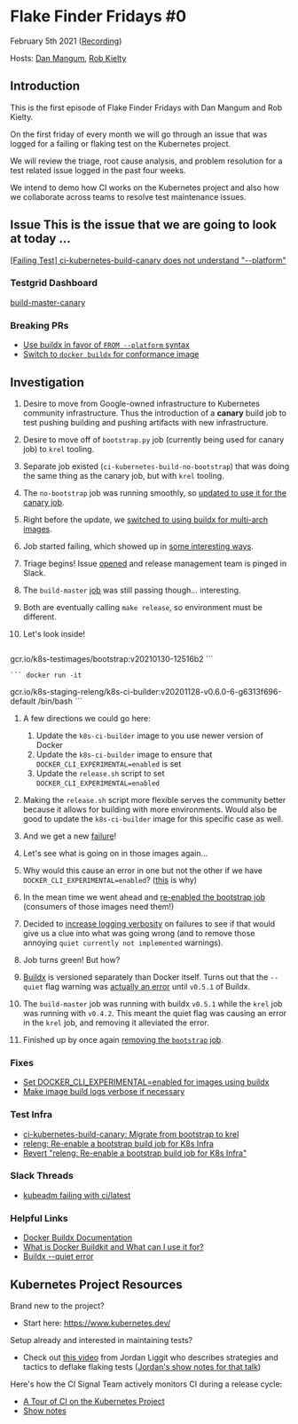# Flake Finder Fridays #0 

February 5th 2021 ([Recording](https://youtu.be/Hqlm2h2AEvA))

Hosts: [Dan Mangum](https://github.com/hasheddan), [Rob
Kielty](https://github.com/RobertKielty)

## Introduction

This is the first episode of Flake Finder Fridays with Dan Mangum and Rob
Kielty. 

On the first friday of every month we will go through an issue that was logged
for a failing or flaking test on the Kubernetes project.

We will review the triage, root cause analysis, and problem resolution for a
test related issue logged in the past four weeks.

We intend to demo how CI works on the Kubernetes project and also how we
collaborate across teams to resolve test maintenance issues.

## Issue This is the issue that we are going to look at today ...

[[Failing Test] ci-kubernetes-build-canary does not understand
"--platform"](https://github.com/kubernetes/kubernetes/issues/98646)

### Testgrid Dashboard
[build-master-canary](https://testgrid.k8s.io/sig-release-master-informing#build-master-canary)

### Breaking PRs
- [Use buildx in favor of `FROM --platform` syntax
  ](https://github.com/kubernetes/kubernetes/pull/98529)
- [Switch to `docker buildx` for conformance
  image](https://github.com/kubernetes/kubernetes/pull/98569)

## Investigation

1. Desire to move from Google-owned infrastructure to Kubernetes community
infrastructure. Thus the introduction of a **canary** build job to test pushing
building and pushing artifacts with new infrastructure.
1. Desire to move off of `bootstrap.py` job (currently being used for canary
job) to `krel` tooling.
1. Separate job existed (`ci-kubernetes-build-no-bootstrap`) that was doing the
same thing as the canary job, but with `krel` tooling.
1. The `no-bootstrap` job was running smoothly, so [updated to use it for the
canary job](https://github.com/kubernetes/test-infra/pull/20663).
1. Right before the update, we [switched to using buildx for multi-arch
images](https://github.com/kubernetes/kubernetes/pull/98529).
1. Job started failing, which showed up in [some interesting
ways](https://kubernetes.slack.com/archives/C09QZ4DQB/p1612269558032700).
1. Triage begins! Issue
[opened](https://github.com/kubernetes/kubernetes/issues/98646) and release
management team is pinged in Slack.
1. The `build-master`
[job](https://testgrid.k8s.io/sig-release-master-blocking#build-master) was
still passing though... interesting.
1. Both are eventually calling `make release`, so environment must be different.
1. Let's look inside!

    ``` docker run -it --entrypoint /bin/bash
gcr.io/k8s-testimages/bootstrap:v20210130-12516b2 ```

    ``` docker run -it
gcr.io/k8s-staging-releng/k8s-ci-builder:v20201128-v0.6.0-6-g6313f696-default
/bin/bash ```

1. A few directions we could go here:
    1. Update the `k8s-ci-builder` image to you use newer version of Docker
    1. Update the `k8s-ci-builder` image to ensure that
`DOCKER_CLI_EXPERIMENTAL=enabled` is set
    1. Update the `release.sh` script to set `DOCKER_CLI_EXPERIMENTAL=enabled`

1. Making the `release.sh` script more flexible serves the community better
because it allows for building with more environments. Would also be good to
update the `k8s-ci-builder` image for this specific case as well.
1. And we get a new
[failure](https://storage.googleapis.com/kubernetes-jenkins/logs/ci-kubernetes-build-canary/1356704759045689344/build-log.txt)!
1. Let's see what is going on in those images again...
1. Why would this cause an error in one but not the other if we have
`DOCKER_CLI_EXPERIMENTAL=enabled`?
([this](https://github.com/docker/buildx/pull/403) is why)
1. In the mean time we went ahead and [re-enabled the bootstrap
job](https://github.com/kubernetes/test-infra/pull/20712) (consumers of those
images need them!)
1. Decided to [increase logging
verbosity](https://github.com/kubernetes/kubernetes/pull/98568) on failures to
see if that would give us a clue into what was going wrong (and to remove those
annoying `quiet currently not implemented` warnings).
1. Job turns green! But how?
1. [Buildx](https://github.com/docker/buildx) is versioned separately than
Docker itself. Turns out that the `--quiet` flag warning was [actually an
error](https://github.com/docker/buildx/pull/403) until `v0.5.1` of Buildx.
1. The `build-master` job was running with buildx `v0.5.1` while the `krel` job
was running with `v0.4.2`. This meant the quiet flag was causing an error in the
`krel` job, and removing it alleviated the error.
1. Finished up by once again [removing the `bootstrap`
job](https://github.com/kubernetes/test-infra/pull/20731).

### Fixes

- [Set DOCKER_CLI_EXPERIMENTAL=enabled for images using
  buildx](https://github.com/kubernetes/kubernetes/pull/98672)
- [Make image build logs verbose if
  necessary](https://github.com/kubernetes/kubernetes/pull/98568)

### Test Infra

- [ci-kubernetes-build-canary: Migrate from bootstrap to
  krel](https://github.com/kubernetes/test-infra/pull/20663)
- [releng: Re-enable a bootstrap build job for K8s
  Infra](https://github.com/kubernetes/test-infra/pull/20712)
- [Revert "releng: Re-enable a bootstrap build job for K8s
  Infra"](https://github.com/kubernetes/test-infra/pull/20731)

### Slack Threads

- [kubeadm failing with
  ci/latest](https://kubernetes.slack.com/archives/C09QZ4DQB/p1612269558032700)

### Helpful Links

- [Docker Buildx
  Documentation](https://docs.docker.com/buildx/working-with-buildx/)
- [What is Docker Buildkit and What can I use it
  for?](https://brianchristner.io/what-is-docker-buildkit/)
- [Buildx --quiet error](https://github.com/docker/buildx/pull/403)

## Kubernetes Project Resources

Brand new to the project? 
 - Start here: https://www.kubernetes.dev/

Setup already and interested in maintaining tests? 
 - Check out [this video](https://www.youtube.com/watch?v=Ewp8LNY_qTg) from
   Jordan Liggit who describes strategies and tactics to deflake flaking tests
([Jordan's show notes for that
talk](https://gist.github.com/liggitt/6a3a2217fa5f846b52519acfc0ffece0))

Here's how the CI Signal Team actively monitors CI during a release cycle:
 - [A Tour of CI on the Kubernetes
   Project](https://www.youtube.com/watch?v=bttEcArAjUw)
 - [Show notes](bit.ly/k8s-ci)
